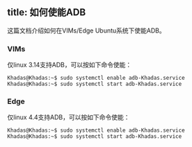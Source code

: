title: 如何使能ADB
---
这篇文档介绍如何在VIMs/Edge Ubuntu系统下使能ADB。

### VIMs
仅linux 3.14支持ADB，可以按如下命令使能：
```
Khadas@Khadas:~$ sudo systemctl enable adb-Khadas.service
Khadas@Khadas:~$ sudo systemctl start adb-Khadas.service
```

### Edge
仅linux 4.4支持ADB，可以按如下命令使能：
```
Khadas@Khadas:~$ sudo systemctl enable adb-Khadas.service
Khadas@Khadas:~$ sudo systemctl start adb-Khadas.service
```
